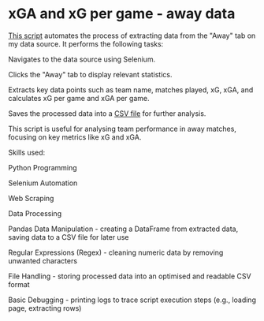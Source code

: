 ﻿# xGA and xG per game - away data

[This script](new_folder/awaydatascript.png) automates the process of extracting data from the "Away" tab on my data source. It performs the following tasks:

Navigates to the data source using Selenium.

Clicks the "Away" tab to display relevant statistics.

Extracts key data points such as team name, matches played, xG, xGA, and calculates xG per game and xGA per game.

Saves the processed data into a [CSV file](new_folder/awaydatatable.png) for further analysis.

This script is useful for analysing team performance in away matches, focusing on key metrics like xG and xGA.

Skills used:

Python Programming

Selenium Automation

Web Scraping

Data Processing

Pandas Data Manipulation - creating a DataFrame from extracted data, saving data to a CSV file for later use

Regular Expressions (Regex) - cleaning numeric data by removing unwanted characters

File Handling - storing processed data into an optimised and readable CSV format

Basic Debugging - printing logs to trace script execution steps (e.g., loading page, extracting rows)
